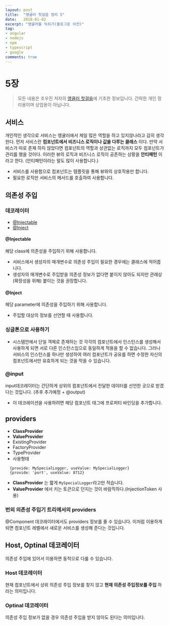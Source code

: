 ```yaml
---
layout: post
title:  "앵귤러 첫걸음 정리 5"
date:   2018-01-02
excerpt: "앵귤러를 익히기(블로그로 이전)"
tag:
- angular
- nodejs
- npm
- typescript
- google
comments: true
---
```


**5장**
===
> 모든 내용은 조우진 저자의 [앵귤러 첫걸음](http://www.hanbit.co.kr/store/books/look.php?p_code=B3348481708)에 기초한 정보입니다. 간략한 개인 정리용이며 상업용이 아닙니다.

## **서비스**
개인적인 생각으로 서비스는 앵귤러에서 제일 많은 역할을 하고 있지않나라고 감히 생각한다. 먼저 서비스란 **컴포넌트에서 비즈니스 로직이나 값을 다루는 클래스** 이다. 만약 서비스가 따로 존재 하지 않았다면 컴포넌트의 역할과 상관없는 로직까지 모두 컴포넌트가 관리를 했을 것이다. 이러한 뷰의 로직과 비즈니스 로직이 공존하는 상황을 **안티패턴** 이라고 한다. (안티패턴이라는 말도 많이 사용합니다.)
  - 서비스를 사용함으로 컴포넌트는 템플릿을 통해 뷰와의 상호작용만 합니다.
  - 필요한 로직만 서비스의 메서드를 호출하여 사용합니다.

## 의존성 주입
### 데코레이터
  - [@Injectable](https://angular.io/api/core/Injectable)
  - [@Inject](https://angular.io/api/core/Inject)

#### @Injectable
해당 class에 의존성을 주입하기 위해 사용합니다.
  - 서비스에서 생성자의 매개변수로 의존성 주입이 필요한 경우에는 클래스에 적어줍니다.
  - 생성자의 매개변수로 주입받을 의존성 정보가 없다면 붙이지 않아도 되지만 관례상(확장성을 위해) 붙이는 것을 권장합니다.

#### @Inject
헤당 parameter에 의존성을 주입하기 위해 사용합니다.
  - 주입할 대상의 정보를 선언할 때 사용합니다.

### 싱글톤으로 사용하기
  - 시스템안에서 단일 객체로 존재하는 것
각각의 컴포넌트에서 인스턴스를 생성해서 사용하게 되면 서로 다른 인스턴스임으로 동일하게 적용을 할 수 없습니다. 그러나 서비스의 인스턴스를 하나만 생성하여 여러 컴포넌트가 공유를 하면 수정한 자신의 컴포넌트에서만 유효하게 되는 것을 막을 수 있습니다.

### @input
input데코레이터는 간단하게 상위의 컴포넌트에서 전달한 데이터를 선언한 곳으로 받겠다는 것입니다. (추후 추가예정 + @output)
  - 이 데코레이션을 사용하려면 해당 컴포넌트 태그에 프로퍼티 바인딩을 추가합니다.

## providers
  - **ClassProvider**
  - **ValueProvider**
  - ExistingProvider
  - FactoryProvider
  - TypeProvider
  - 사용형태

```
  {provide: MySpecialLogger, useValue: MySpecialLogger}
  {provide: 'port', useValue: 8712}
```

  - **ClassProvider** 는 짧게 `MySpecialLogger`라고만 적습니다.
  - **ValueProvider** 에서 키는 토큰으로 던지는 것이 바람직하다.(InjectionToken 사용)

### 번외 의존성 주입기 트리에서의 providers
@Component 데코레이터에서도 providers 정보를 줄 수 있습니다. 이처럼 이용하게 되면 컴포넌트 레벨에서 새로운 서비스를 생성해 준다는 것입니다.

## Host, Optinal 데코레이터
의존성 주입에 있어서 이용하면 동적으로 다룰 수 있습니다.

### Host 데코레이터
현재 컴포넌트에서 상위 의존성 주입 정보를 찾지 않고 **현재 의존성 주입정보를 주입** 하라는 의미입니다.

### Optinal 데코레이터
의존성 주입 정보가 없을 경우 의존성 주입을 받지 않아도 된다는 의미입니다.
